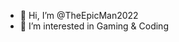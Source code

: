 - 👋 Hi, I’m @TheEpicMan2022
- 👀 I’m interested in Gaming & Coding

<!---
TheEpicMan2022/TheEpicMan2022 is a ✨ special ✨ repository because its `README.md` (this file) appears on your GitHub profile.
You can click the Preview link to take a look at your changes.
--->
